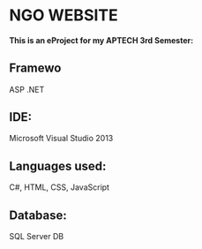 # NGO WEBSITE
#### This is an eProject for my APTECH 3rd Semester:
## Framewo
ASP .NET
## IDE:
Microsoft Visual Studio 2013
## Languages used:
C#, HTML, CSS, JavaScript
## Database:
SQL Server DB
